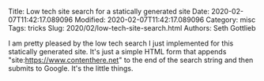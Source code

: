 Title: Low tech site search for a statically generated site
Date: 2020-02-07T11:42:17.089096
Modified: 2020-02-07T11:42:17.089096
Category: misc
Tags: tricks
Slug: 2020/02/low-tech-site-search.html
Authors: Seth Gottlieb

I am pretty pleased by the low tech search I just implemented for this statically generated site. It's just a simple HTML form that appends "site:https://www.contenthere.net" to the end of the search string and then submits to Google. It's the little things. 